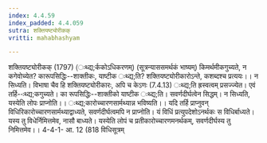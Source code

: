 ```yaml
---
index: 4.4.59
index_padded: 4.4.059
sutra: शक्तियष्ट्योरीकक्
vritti: mahabhashyam

---
```

 शक्तियष्ट्योरीकक् (1797) (ःथ्द्य;र्ककोऽधिकरणम्) (सूत्रन्याससमर्थकं भाष्यम्) किमर्थमीकगुच्यते, न कगेवोच्येत? कारूपसिद्धिः--शाक्तीकः, याष्टीक ःथ्द्य;ति? शक्तियष्ट्योरीकारोऽन्ते, कशब्दश्च प्रत्ययः।। न सिध्यति। विभाषा चैव हि शक्तियष्ट्योरीकारः, अपि च केऽणः (7.4.13) ःथ्द्य;ति ह्रस्वत्वम् प्रसज्ज्येत। एवं तर्हि--ःथ्द्य;कगुच्यते। का रूपसिद्धिः--शाक्तीको याष्टीक ःथ्द्य;ति। सवर्णदीर्घत्वेन सिद्धम्। न सिध्यति, यस्येति लोपः प्राप्नोति।। ःथ्द्य;कारोच्चारणसार्मथ्यान्न भविष्यति।। यदि तर्हि प्राप्नुवन् विधिरिकारोच्चारणसार्मथ्याद्वाध्यते, सवर्णदीर्घत्वमपि न प्राप्नोति। यं विधिं प्रत्युपदेशोऽनर्थकः स विधिर्बाध्यते। यस्य तु विधेर्निमित्तमेव, नासौ बाध्यते। यस्येति लोपं च प्रतीकारोच्चारणमनर्थकम्, सवर्णदीर्घस्य तु निमित्तमेव।। 4-4-1- आ. 12 (818 विधिसूत्रम् 